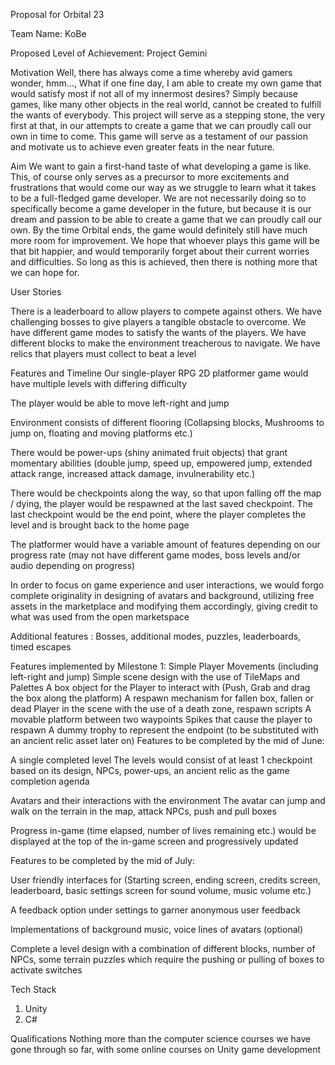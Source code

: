 Proposal for Orbital 23
 
Team Name:
KoBe
 
Proposed Level of Achievement: 
Project Gemini

Motivation 
Well, there has always come a time whereby avid gamers wonder, hmm…, What if one fine day, I am able to create my own game that would satisfy most if not all of my innermost desires? Simply because games, like many other objects in the real world, cannot be created to fulfill the wants of everybody. This project will serve as a stepping stone, the very first at that, in our attempts to create a game that we can proudly call our own in time to come. This game will serve as a testament of our passion and motivate us to achieve even greater feats in the near future.
   
Aim 
We want to gain a first-hand taste of what developing a game is like. This, of course only serves as a precursor to more excitements and frustrations that would come our way as we struggle to learn what it takes to be a full-fledged game developer. We are not necessarily doing so to specifically become a game developer in the future, but because it is our dream and passion to be able to create a game that we can proudly call our own. By the time Orbital ends, the game would definitely still have much more room for improvement. 
We hope that whoever plays this game will be that bit happier, and would temporarily forget about their current worries and difficulties. So long as this is achieved, then there is nothing more that we can hope for.      
 
User Stories

There is a leaderboard to allow players to compete against others.
We have challenging bosses to give players a tangible obstacle to overcome.
We have different game modes to satisfy the wants of the players. 
We have different blocks to make the environment treacherous to navigate.
We have relics that players must collect to beat a level

Features and Timeline
Our single-player RPG 2D platformer game would have multiple levels with differing difficulty

The player would be able to move left-right and jump

Environment consists of different flooring (Collapsing blocks, Mushrooms to jump on, floating and moving platforms etc.)

There would be power-ups (shiny animated fruit objects) that grant momentary abilities (double jump, speed up, empowered jump, extended attack range, increased attack damage, invulnerability etc.)  

There would be checkpoints along the way, so that upon falling off the map / dying, the player would be respawned at the last saved checkpoint. The last checkpoint would be the end point, where the player completes the level and is brought back to the home page

The platformer would have a variable amount of features depending on our progress rate (may not have different game modes, boss levels and/or audio depending on progress)

In order to focus on game experience and user interactions, we would forgo complete originality in designing of avatars and background, utilizing free assets in the marketplace and modifying them accordingly, giving credit to what was used from the open marketspace

Additional features : Bosses, additional modes, puzzles, leaderboards, timed escapes


Features implemented by Milestone 1:
Simple Player Movements (including left-right and jump)
Simple scene design with the use of TileMaps and Palettes
A box object for the Player to interact with (Push, Grab and drag the box along the platform)
A respawn mechanism for fallen box, fallen or dead Player in the scene with the use of a death zone, respawn scripts
A movable platform between two waypoints 
Spikes that cause the player to respawn
A dummy trophy to represent the endpoint (to be substituted with an ancient relic asset later on)
Features to be completed by the mid of June:
 
A single completed level
The levels would consist of at least 1 checkpoint based on its design, NPCs, power-ups, an ancient relic as the game completion agenda

Avatars and their interactions with the environment
The avatar can jump and walk on the terrain in the map, attack NPCs, push and pull boxes  
 
Progress in-game (time elapsed, number of lives remaining etc.) would be displayed at the top of the in-game screen and progressively updated 
 
Features to be completed by the mid of July:

User friendly interfaces for (Starting screen, ending screen, credits screen, leaderboard, basic settings screen for sound volume, music volume etc.)

A feedback option under settings to garner anonymous user feedback

Implementations of background music, voice lines of avatars (optional)

Complete a level design with a combination of different blocks, number of NPCs, some terrain puzzles which require the pushing or pulling of boxes to activate switches



 
Tech Stack
1. Unity
2. C#

Qualifications
Nothing more than the computer science courses we have gone through so far, with some online courses on Unity game development 
